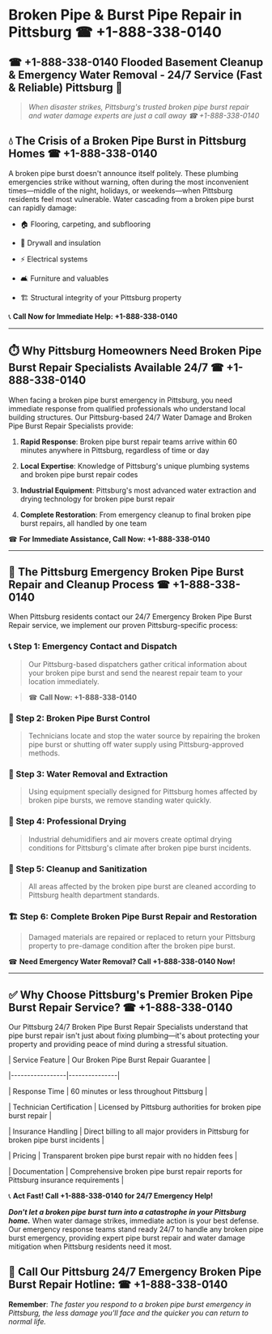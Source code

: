 # Broken Pipe & Burst Pipe Repair in Pittsburg ☎ +1-888-338-0140  
## ☎ +1-888-338-0140 Flooded Basement Cleanup & Emergency Water Removal - 24/7 Service (Fast & Reliable) Pittsburg 🚨  

> *When disaster strikes, Pittsburg's trusted broken pipe burst repair and water damage experts are just a call away ☎ +1-888-338-0140*  

## 💧 The Crisis of a Broken Pipe Burst in Pittsburg Homes ☎ +1-888-338-0140  

A broken pipe burst doesn't announce itself politely. These plumbing emergencies strike without warning, often during the most inconvenient times—middle of the night, holidays, or weekends—when Pittsburg residents feel most vulnerable. Water cascading from a broken pipe burst can rapidly damage:  

* 🏠 Flooring, carpeting, and subflooring  
* 🧱 Drywall and insulation  
* ⚡ Electrical systems  
* 🛋️ Furniture and valuables  
* 🏗️ Structural integrity of your Pittsburg property  

📞 **Call Now for Immediate Help: +1-888-338-0140**  

---  

## ⏱️ Why Pittsburg Homeowners Need Broken Pipe Burst Repair Specialists Available 24/7 ☎ +1-888-338-0140  

When facing a broken pipe burst emergency in Pittsburg, you need immediate response from qualified professionals who understand local building structures. Our Pittsburg-based 24/7 Water Damage and Broken Pipe Burst Repair Specialists provide:  

1. **Rapid Response**: Broken pipe burst repair teams arrive within 60 minutes anywhere in Pittsburg, regardless of time or day  
2. **Local Expertise**: Knowledge of Pittsburg's unique plumbing systems and broken pipe burst repair codes  
3. **Industrial Equipment**: Pittsburg's most advanced water extraction and drying technology for broken pipe burst repair  
4. **Complete Restoration**: From emergency cleanup to final broken pipe burst repairs, all handled by one team  

☎ **For Immediate Assistance, Call Now: +1-888-338-0140**  

---  

## 🔧 The Pittsburg Emergency Broken Pipe Burst Repair and Cleanup Process ☎ +1-888-338-0140  

When Pittsburg residents contact our 24/7 Emergency Broken Pipe Burst Repair service, we implement our proven Pittsburg-specific process:  

### 📞 Step 1: Emergency Contact and Dispatch  
> Our Pittsburg-based dispatchers gather critical information about your broken pipe burst and send the nearest repair team to your location immediately.  
> ☎ **Call Now: +1-888-338-0140**  

### 🚿 Step 2: Broken Pipe Burst Control  
> Technicians locate and stop the water source by repairing the broken pipe burst or shutting off water supply using Pittsburg-approved methods.  

### 🌊 Step 3: Water Removal and Extraction  
> Using equipment specially designed for Pittsburg homes affected by broken pipe bursts, we remove standing water quickly.  

### 💨 Step 4: Professional Drying  
> Industrial dehumidifiers and air movers create optimal drying conditions for Pittsburg's climate after broken pipe burst incidents.  

### 🧼 Step 5: Cleanup and Sanitization  
> All areas affected by the broken pipe burst are cleaned according to Pittsburg health department standards.  

### 🏗️ Step 6: Complete Broken Pipe Burst Repair and Restoration  
> Damaged materials are repaired or replaced to return your Pittsburg property to pre-damage condition after the broken pipe burst.  

☎ **Need Emergency Water Removal? Call +1-888-338-0140 Now!**  

---  

## ✅ Why Choose Pittsburg's Premier Broken Pipe Burst Repair Service? ☎ +1-888-338-0140  

Our Pittsburg 24/7 Broken Pipe Burst Repair Specialists understand that pipe burst repair isn't just about fixing plumbing—it's about protecting your property and providing peace of mind during a stressful situation.  

| Service Feature | Our Broken Pipe Burst Repair Guarantee |  
|-----------------|---------------|  
| Response Time | 60 minutes or less throughout Pittsburg |  
| Technician Certification | Licensed by Pittsburg authorities for broken pipe burst repair |  
| Insurance Handling | Direct billing to all major providers in Pittsburg for broken pipe burst incidents |  
| Pricing | Transparent broken pipe burst repair with no hidden fees |  
| Documentation | Comprehensive broken pipe burst repair reports for Pittsburg insurance requirements |  

📞 **Act Fast! Call +1-888-338-0140 for 24/7 Emergency Help!**  

***Don't let a broken pipe burst turn into a catastrophe in your Pittsburg home.*** When water damage strikes, immediate action is your best defense. Our emergency response teams stand ready 24/7 to handle any broken pipe burst emergency, providing expert pipe burst repair and water damage mitigation when Pittsburg residents need it most.  

## 📱 Call Our Pittsburg 24/7 Emergency Broken Pipe Burst Repair Hotline: ☎ +1-888-338-0140  

**Remember**: *The faster you respond to a broken pipe burst emergency in Pittsburg, the less damage you'll face and the quicker you can return to normal life.*